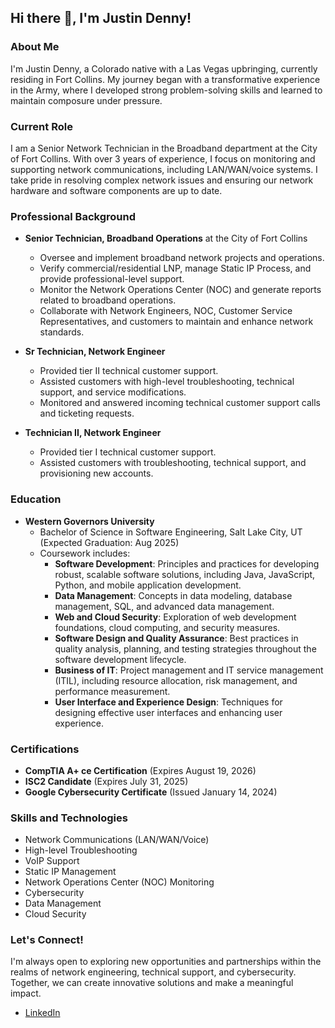 ## Hi there 👋, I'm Justin Denny!

### About Me
I'm Justin Denny, a Colorado native with a Las Vegas upbringing, currently residing in Fort Collins. My journey began with a transformative experience in the Army, where I developed strong problem-solving skills and learned to maintain composure under pressure. 

### Current Role
I am a Senior Network Technician in the Broadband department at the City of Fort Collins. With over 3 years of experience, I focus on monitoring and supporting network communications, including LAN/WAN/voice systems. I take pride in resolving complex network issues and ensuring our network hardware and software components are up to date.

### Professional Background
- **Senior Technician, Broadband Operations** at the City of Fort Collins
  - Oversee and implement broadband network projects and operations.
  - Verify commercial/residential LNP, manage Static IP Process, and provide professional-level support.
  - Monitor the Network Operations Center (NOC) and generate reports related to broadband operations.
  - Collaborate with Network Engineers, NOC, Customer Service Representatives, and customers to maintain and enhance network standards.

- **Sr Technician, Network Engineer**
  - Provided tier II technical customer support.
  - Assisted customers with high-level troubleshooting, technical support, and service modifications.
  - Monitored and answered incoming technical customer support calls and ticketing requests.

- **Technician II, Network Engineer**
  - Provided tier I technical customer support.
  - Assisted customers with troubleshooting, technical support, and provisioning new accounts.

### Education
- **Western Governors University**
  - Bachelor of Science in Software Engineering, Salt Lake City, UT (Expected Graduation: Aug 2025)
  - Coursework includes:
    - **Software Development**: Principles and practices for developing robust, scalable software solutions, including Java, JavaScript, Python, and mobile application development.
    - **Data Management**: Concepts in data modeling, database management, SQL, and advanced data management.
    - **Web and Cloud Security**: Exploration of web development foundations, cloud computing, and security measures.
    - **Software Design and Quality Assurance**: Best practices in quality analysis, planning, and testing strategies throughout the software development lifecycle.
    - **Business of IT**: Project management and IT service management (ITIL), including resource allocation, risk management, and performance measurement.
    - **User Interface and Experience Design**: Techniques for designing effective user interfaces and enhancing user experience.

### Certifications
- **CompTIA A+ ce Certification** (Expires August 19, 2026)
- **ISC2 Candidate** (Expires July 31, 2025)
- **Google Cybersecurity Certificate** (Issued January 14, 2024)

### Skills and Technologies
- Network Communications (LAN/WAN/Voice)
- High-level Troubleshooting
- VoIP Support
- Static IP Management
- Network Operations Center (NOC) Monitoring
- Cybersecurity
- Data Management
- Cloud Security

### Let's Connect!
I'm always open to exploring new opportunities and partnerships within the realms of network engineering, technical support, and cybersecurity. Together, we can create innovative solutions and make a meaningful impact.

- [LinkedIn](https://www.linkedin.com/in/your-profile)
